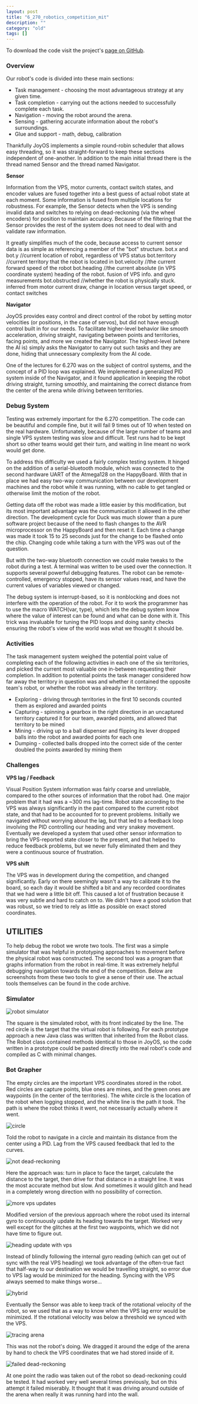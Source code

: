 ```yaml
---
layout: post
title: "6_270_robotics_competition_mit"
description: ""
category: "old"
tags: []
---
```



To download the code visit the project's [page on GitHub](https://github.com/jmptable/vs-robot).

### Overview

Our robot's code is divided into these main sections:
	
* Task management - choosing the most advantageous strategy at any given time.
* Task completion - carrying out the actions needed to successfully complete each task.
* Navigation - moving the robot around the arena.
* Sensing - gathering accurate information about the robot's surroundings.
* Glue and support - math, debug, calibration

Thankfully JoyOS implements a simple round-robin scheduler that allows easy threading, so it was straight-forward to keep these sections independent of one-another. In addition to the main initial thread there is the thread named Sensor and the thread named Navigator.

**Sensor**

Information from the VPS, motor currents, contact switch states, and encoder values are fused together into a best guess of actual robot state at each moment. Some information is fused from multiple locations for robustness. For example, the Sensor detects when the VPS is sending invalid data and switches to relying on dead-reckoning (via the wheel encoders) for position to maintain accuracy. Because of the filtering that the Sensor provides the rest of the system does not need to deal with and validate raw information.

It greatly simplifies much of the code, because access to current sensor data is as simple as referencing a member of the "bot" structure.
	bot.x and bot.y //current location of robot, regardless of VPS status
	bot.territory //current territory that the robot is located in
	bot.velocity //the current forward speed of the robot
	bot.heading //the current absolute (in VPS coordinate system) heading of the robot. fusion of VPS info. and gyro measurements
	bot.obstructed //whether the robot is physically stuck. inferred from motor current draw, change in location versus target speed, or contact switches


**Navigator**

JoyOS provides easy control and direct control of the robot by setting motor velocities (or positions, in the case of servos), but did not have enough control built in for our needs. To facilitate higher-level behavior like smooth acceleration, driving straight, navigating between points and territories, facing points, and more we created the Navigator. The highest-level (where the AI is) simply asks the Navigator to carry out such tasks and they are done, hiding that unnecessary complexity from the AI code.

One of the lectures for 6.270 was on the subject of control systems, and the concept of a PID loop was explained. We implemented a generalized PID system inside of the Navigator, and it found application in keeping the robot driving straight, turning smoothly, and maintaining the correct distance from the center of the arena while driving between territories.


### Debug System

Testing was extremely important for the 6.270 competition. The code can be beautiful and compile fine, but it will fail 9 times out of 10 when tested on the real hardware. Unfortunately, because of the large number of teams and single VPS system testing was slow and difficult. Test runs had to be kept short so other teams would get their turn, and waiting in line meant no work would get done.

To address this difficulty we used a fairly complex testing system. It hinged on the addition of a serial-bluetooth module, which was connected to the second hardware UART of the Atmega128 on the HappyBoard. With that in place we had easy two-way communication between our development machines and the robot while it was running, with no cable to get tangled or otherwise limit the motion of the robot.

Getting data off the robot was made a little easier by this modification, but its most important advantage was the communication it allowed in the other direction. The development cycle for Duck was much slower than a pure software project because of the need to flash changes to the AVR microprocessor on the HappyBoard and then reset it. Each time a change was made it took 15 to 25 seconds just for the change to be flashed onto the chip. Changing code while taking a turn with the VPS was out of the question.

But with the two-way bluetooth connection we could make tweaks to the robot during a test. A terminal was written to be used over the connection. It supports several powerful debugging features. The robot can be remote-controlled, emergency stopped, have its sensor values read, and have the current values of variables viewed or changed.

The debug system is interrupt-based, so it is nonblocking and does not interfere with the operation of the robot. For it to work the programmer has to use the macro WATCH(var, type), which lets the debug system know where the value of interest can be found and what can be done with it. This trick was invaluable for tuning the PID loops and doing sanity checks ensuring the robot's view of the world was what we thought it should be.


### Activities

The task management system weighed the potential point value of completing each of the following activities in each one of the six territories, and picked the current most valuable one in-between requesting their completion. In addition to potential points the task manager considered how far away the territory in question was and whether it contained the opposite team's robot, or whether the robot was already in the territory.

* Exploring - driving through territories in the first 10 seconds counted them as explored and awarded points
* Capturing - spinning a gearbox in the right direction in an uncaptured territory captured it for our team, awarded points, and allowed that territory to be mined
* Mining - driving up to a ball dispenser and flipping its lever dropped balls into the robot and awarded points for each one
* Dumping - collected balls dropped into the correct side of the center doubled the points awarded by mining them


### Challenges

**VPS lag / Feedback**

Visual Position System information was fairly coarse and unreliable, compared to the other sources of information that the robot had. One major problem that it had was a ~300 ms lag-time. Robot state according to the VPS was always significantly in the past compared to the current robot state, and that had to be accounted for to prevent problems. Initially we navigated without worrying about the lag, but that led to a feedback loop involving the PID controlling our heading and very snakey movement. Eventually we developed a system that used other sensor information to bring the VPS-reported state closer to the present, and that helped to reduce feedback problems, but we never fully eliminated them and they were a continuous source of frustration.

**VPS shift**

The VPS was in development during the competition, and changed significantly. Early on there seemingly wasn't a way to calibrate it to the board, so each day it would be shifted a bit and any recorded coordinates that we had were a little bit off. This caused a lot of frustration because it was very subtle and hard to catch on to. We didn't have a good solution that was robust, so we tried to rely as little as possible on exact stored coordinates.


## UTILITIES

To help debug the robot we wrote two tools. The first was a simple simulator that was helpful in prototyping approaches to movement before the physical robot was constructed. The second tool was a program that graphs information from the robot in real-time. It was extremely helpful debugging navigation towards the end of the competition. Below are screenshots from these two tools to give a sense of their use. The actual tools themselves can be found in the code archive.


### Simulator

![robot simulator](http://www.hackniac.com/blog/wp-content/uploads/2013/02/simulator.png)

The square is the simulated robot, with its front indicated by the line. The red circle is the target that the virtual robot is following. For each prototype approach a new Java class was written that inherited from the Robot class. The Robot class contained methods identical to those in JoyOS, so the code written in a prototype could be pasted directly into the real robot's code and compiled as C with minimal changes.


### Bot Grapher

The empty circles are the important VPS coordinates stored in the robot. Red circles are capture points, blue ones are mines, and the green ones are waypoints (in the center of the territories). The white circle is the location of the robot when logging stopped, and the white line is the path it took. The path is where the robot thinks it went, not necessarily actually where it went.

![circle](http://www.hackniac.com/blog/wp-content/uploads/2013/02/circle.png)

Told the robot to navigate in a circle and maintain its distance from the center using a PID. Lag from the VPS caused feedback that led to the curves.

![not dead-reckoning](http://www.hackniac.com/blog/wp-content/uploads/2013/02/with_vps_1.png)

Here the approach was: turn in place to face the target, calculate the distance to the target, then drive for that distance in a straight line. It was the most accurate method but slow. And sometimes it would glitch and head in a completely wrong direction with no possibility of correction.

![more vps updates](http://www.hackniac.com/blog/wp-content/uploads/2013/02/update_more.png)

Modified version of the previous approach where the robot used its internal gyro to continuously update its heading towards the target. Worked very well except for the glitches at the first two waypoints, which we did not have time to figure out.

![heading update with vps](http://www.hackniac.com/blog/wp-content/uploads/2013/02/en_route_vps_heading.png)

Instead of blindly following the internal gyro reading (which can get out of sync with the real VPS heading) we took advantage of the often-true fact that half-way to our destination we would be travelling straight, so error due to VPS lag would be minimized for the heading. Syncing with the VPS always seemed to make things worse...

![hybrid](http://www.hackniac.com/blog/wp-content/uploads/2013/02/linear_rot.png)

Eventually the Sensor was able to keep track of the rotational velocity of the robot, so we used that as a way to know when the VPS lag error would be minimized. If the rotational velocity was below a threshold we synced with the VPS.

![tracing arena](http://www.hackniac.com/blog/wp-content/uploads/2013/02/trace.png)

This was not the robot's doing. We dragged it around the edge of the arena by hand to check the VPS coordinates that we had stored inside of it.

![failed dead-reckoning](http://www.hackniac.com/blog/wp-content/uploads/2013/02/no_vps.png)

At one point the radio was taken out of the robot so dead-reckoning could be tested. It had worked very well several times previously, but on this attempt it failed miserably. It thought that it was driving around outside of the arena when really it was running hard into the wall.
